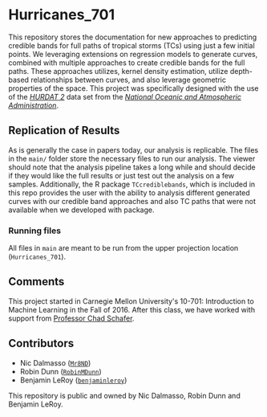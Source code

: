 # Hurricanes_701

This repository stores the documentation for new approaches to predicting 
credible bands for full paths of tropical storms (TCs) using just a few initial 
points. We leveraging extensions on regression models to generate curves, 
combined with multiple approaches to create credible bands for the full paths. 
These approaches utilizes, kernel density estimation, utilize depth-based 
relationships between curves, and also leverage geometric properties of the 
space. This project was specifically designed with the use of the 
[*HURDAT 2*](http://www.aoml.noaa.gov/hrd/hurdat/hurdat2-1851-2015-070616.txt) 
data set from the [*National Oceanic and Atmospheric Administration*](
http://www.aoml.noaa.gov/hrd/hurdat/Data_Storm.html). 

## Replication of Results
As is generally the case in papers today, our analysis is replicable. The files
in the `main/` folder store the necessary files to run our analysis. The viewer 
should note that the analysis pipeline takes a long while and should decide if 
they would like the full results or just test out the analysis on a few samples. 
Additionally, the R package `TCcrediblebands`, which is included in this repo 
provides the user with the ability to analysis different generated curves with 
our credible band approaches and also TC paths that were not available when 
we developed with package.

### Running files
All files in `main` are meant to be run from the upper projection location 
(`Hurricanes_701`).

## Comments
This project started in Carnegie Mellon University's 10-701: Introduction to 
Machine Learning in the Fall of 2016. After this class, we have worked with 
support from [Professor Chad Schafer](http://www.stat.cmu.edu/~cschafer/).

## Contributors 
- Nic Dalmasso ([`Mr8ND`](https://github.com/Mr8ND))
- Robin Dunn  ([`RobinMDunn`](https://github.com/RobinMDunn))
- Benjamin LeRoy ([`benjaminleroy`](https://github.com/benjaminleroy))

This repository is public and owned by Nic Dalmasso, Robin Dunn and Benjamin 
LeRoy.

